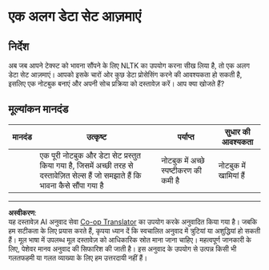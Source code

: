 <!--
CO_OP_TRANSLATOR_METADATA:
{
  "original_hash": "daf144daa552da6a7d442aff6f3e77d8",
  "translation_date": "2025-09-04T01:00:05+00:00",
  "source_file": "6-NLP/5-Hotel-Reviews-2/assignment.md",
  "language_code": "hi"
}
-->
# एक अलग डेटा सेट आज़माएं

## निर्देश

अब जब आपने टेक्स्ट को भावना सौंपने के लिए NLTK का उपयोग करना सीख लिया है, तो एक अलग डेटा सेट आज़माएं। आपको इसके चारों ओर कुछ डेटा प्रोसेसिंग करने की आवश्यकता हो सकती है, इसलिए एक नोटबुक बनाएं और अपनी सोच प्रक्रिया को दस्तावेज़ करें। आप क्या खोजते हैं?

## मूल्यांकन मानदंड

| मानदंड | उत्कृष्ट                                                                                                         | पर्याप्त                                  | सुधार की आवश्यकता      |
| -------- | ----------------------------------------------------------------------------------------------------------------- | ----------------------------------------- | ---------------------- |
|          | एक पूरी नोटबुक और डेटा सेट प्रस्तुत किया गया है, जिसमें अच्छी तरह से दस्तावेज़ित सेल्स हैं जो समझाते हैं कि भावना कैसे सौंपा गया है | नोटबुक में अच्छे स्पष्टीकरण की कमी है | नोटबुक में खामियां हैं |

---

**अस्वीकरण**:  
यह दस्तावेज़ AI अनुवाद सेवा [Co-op Translator](https://github.com/Azure/co-op-translator) का उपयोग करके अनुवादित किया गया है। जबकि हम सटीकता के लिए प्रयास करते हैं, कृपया ध्यान दें कि स्वचालित अनुवाद में त्रुटियां या अशुद्धियां हो सकती हैं। मूल भाषा में उपलब्ध मूल दस्तावेज़ को आधिकारिक स्रोत माना जाना चाहिए। महत्वपूर्ण जानकारी के लिए, पेशेवर मानव अनुवाद की सिफारिश की जाती है। इस अनुवाद के उपयोग से उत्पन्न किसी भी गलतफहमी या गलत व्याख्या के लिए हम उत्तरदायी नहीं हैं।  